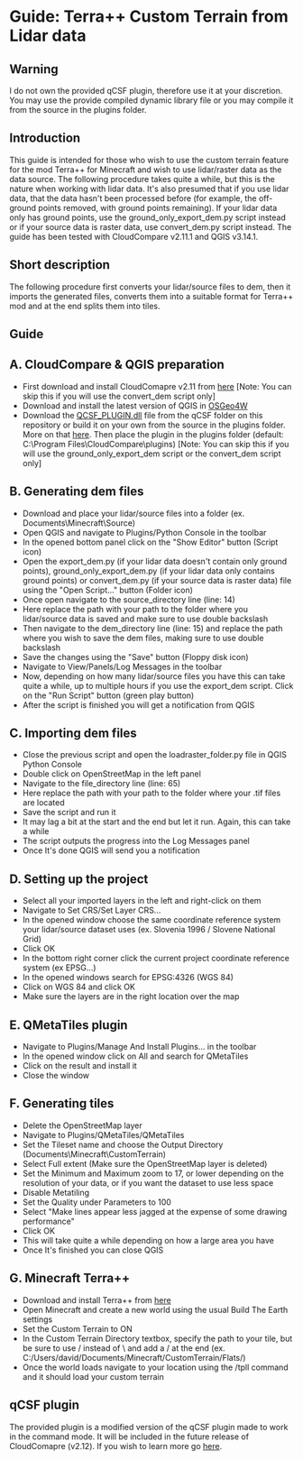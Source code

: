 Guide: Terra++ Custom Terrain from Lidar data
=============================================

Warning
-------
I do not own the provided qCSF plugin, therefore use it at your discretion. You may use the provide compiled dynamic library file or you may compile it from the source in the plugins folder.

Introduction
------------

This guide is intended for those who wish to use the custom terrain feature for the mod Terra++ for Minecraft and wish to use lidar/raster data as the data source. The following procedure takes quite a while, but this is the nature when working with lidar data. It's also presumed that if you use lidar data, that the data hasn't been processed before (for example, the off-ground points removed, with ground points remaining). If your lidar data only has ground points, use the ground_only_export_dem.py script instead or if your source data is raster data, use convert_dem.py script instead. The guide has been tested with CloudCompare v2.11.1 and QGIS v3.14.1.

Short description
-----------------

The following procedure first converts your lidar/source files to dem, then it imports the generated files, converts them into a suitable format for Terra++ mod and at the end splits them into tiles.

Guide
-----

A. CloudCompare & QGIS preparation
----------------------------------

- First download and install CloudComapre v2.11 from [here](https://www.danielgm.net/cc) [Note: You can skip this if you will use the convert_dem script only]
- Download and install the latest version of QGIS in [OSGeo4W](https://qgis.org/en/site/forusers/download.html)
- Download the [QCSF_PLUGIN.dll](https://github.com/DavixDevelop/TerraLidar/raw/master/qCSF/QCSF_PLUGIN.dll) file from the qCSF folder on this repository or build it on your own from the source in the plugins folder. More on that [here](https://github.com/CloudCompare/CloudCompare). Then place the plugin in the plugins folder (default: C:\Program Files\CloudCompare\plugins) [Note: You can skip this if you will use the ground_only_export_dem script or the convert_dem script only]

B. Generating dem files
-----------------------
- Download and place your lidar/source files into a folder (ex. Documents\Minecraft\Source)
- Open QGIS and navigate to Plugins/Python Console in the toolbar
- In the opened bottom panel click on the "Show Editor" button (Script icon)
- Open the export_dem.py (if your lidar data doesn't contain only ground points), ground_only_export_dem.py (if your lidar data only contains ground points) or convert_dem.py (if your source data is raster data) file using the "Open Script..." button (Folder icon)
- Once open navigate to the source_directory line (line: 14)
- Here replace the path with your path to the folder where you lidar/source data is saved and make sure to use double backslash
- Then navigate to the dem_directory line (line: 15) and replace the path where you wish to save the dem files, making sure to use double backslash
- Save the changes using the "Save" button (Floppy disk icon)
- Navigate to View/Panels/Log Messages in the toolbar
- Now, depending on how many lidar/source files you have this can take quite a while, up to multiple hours if you use the export_dem script. Click on the "Run Script" button (green play button)
- After the script is finished you will get a notification from QGIS

C. Importing dem files
----------------------
- Close the previous script and open the loadraster_folder.py file in QGIS Python Console
- Double click on OpenStreetMap in the left panel
- Navigate to the file_directory line (line: 65)
- Here replace the path with your path to the folder where your .tif files are located
- Save the script and run it
- It may lag a bit at the start and the end but let it run. Again, this can take a while
- The script outputs the progress into the Log Messages panel
- Once It's done QGIS will send you a notification

D. Setting up the project
-------------------------
- Select all your imported layers in the left and right-click on them
- Navigate to Set CRS/Set Layer CRS...
- In the opened window choose the same coordinate reference system your lidar/source dataset uses (ex. Slovenia 1996 / Slovene National Grid)
- Click OK
- In the bottom right corner click the current project coordinate reference system (ex EPSG...)
- In the opened windows search for EPSG:4326 (WGS 84)
- Click on WGS 84 and click OK
- Make sure the layers are in the right location over the map

E. QMetaTiles plugin
--------------------
- Navigate to Plugins/Manage And Install Plugins... in the toolbar
- In the opened window click on All and search for QMetaTiles
- Click on the result and install it
- Close the window

F. Generating tiles
-------------------
- Delete the OpenStreetMap layer
- Navigate to Plugins/QMetaTiles/QMetaTiles
- Set the Tileset name and choose the Output Directory (Documents\Minecraft\CustomTerrain)
- Select Full extent (Make sure the OpenStreetMap layer is deleted)
- Set the Minimum and Maximum zoom to 17, or lower depending on the resolution of your data, or if you want the dataset to use less space
- Disable Metatiling
- Set the Quality under Parameters to 100
- Select "Make lines appear less jagged at the expense of some drawing performance"
- Click OK
- This will take quite a while depending on how a large area you have
- Once It's finished you can close QGIS

G. Minecraft Terra++
--------------------
- Download and install Terra++ from [here](https://github.com/BuildTheEarth/terraplusplus/releases/tag/jenkins)
- Open Minecraft and create a new world using the usual Build The Earth settings
- Set the Custom Terrain to ON
- In the Custom Terrain Directory textbox, specify the path to your tile, but be sure to use / instead of \ and add a / at the end (ex. C:/Users/david/Documents/Minecraft/CustomTerrain/Flats/)
- Once the world loads navigate to your location using the /tpll command and it should load your custom terrain

qCSF plugin
-----------

The provided plugin is a modified version of the qCSF plugin made to work in the command mode. It will be included in the future release of CloudComapre (v2.12). If you wish to learn more go [here](https://github.com/DavixDevelop/TerraLidar/tree/master/qCSF).